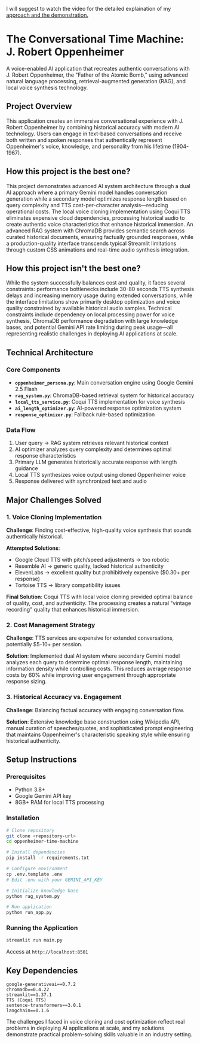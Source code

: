 I will suggest to watch the video for the detailed explaination of my [approach and the demonstration.](https://drive.google.com/file/d/1c4keMidd2Wd4TE381K8v8h46PJmlIDTe/view?usp=drive_link)

# The Conversational Time Machine: J. Robert Oppenheimer

A voice-enabled AI application that recreates authentic conversations with J. Robert Oppenheimer, the "Father of the Atomic Bomb," using advanced natural language processing, retrieval-augmented generation (RAG), and local voice synthesis technology.

## Project Overview

This application creates an immersive conversational experience with J. Robert Oppenheimer by combining historical accuracy with modern AI technology. Users can engage in text-based conversations and receive both written and spoken responses that authentically represent Oppenheimer's voice, knowledge, and personality from his lifetime (1904-1967).

## How this project is the best one?

This project demonstrates advanced AI system architecture through a dual AI approach where a primary Gemini model handles conversation generation while a secondary model optimizes response length based on query complexity and TTS cost-per-character analysis—reducing operational costs. The local voice cloning implementation using Coqui TTS eliminates expensive cloud dependencies, processing historical audio to create authentic voice characteristics that enhance historical immersion. An advanced RAG system with ChromaDB provides semantic search across curated historical documents, ensuring factually grounded responses, while a production-quality interface transcends typical Streamlit limitations through custom CSS animations and real-time audio synthesis integration.


## How this project isn't the best one?

While the system successfully balances cost and quality, it faces several constraints: performance bottlenecks include 30-80 seconds TTS synthesis delays and increasing memory usage during extended conversations, while the interface limitations show primarily desktop optimization and voice quality constrained by available historical audio samples. Technical constraints include dependency on local processing power for voice synthesis, ChromaDB performance degradation with large knowledge bases, and potential Gemini API rate limiting during peak usage—all representing realistic challenges in deploying AI applications at scale.

## Technical Architecture

### Core Components
- **`oppenheimer_persona.py`**: Main conversation engine using Google Gemini 2.5 Flash
- **`rag_system.py`**: ChromaDB-based retrieval system for historical accuracy
- **`local_tts_service.py`**: Coqui TTS implementation for voice synthesis
- **`ai_length_optimizer.py`**: AI-powered response optimization system
- **`response_optimizer.py`**: Fallback rule-based optimization

### Data Flow
1. User query → RAG system retrieves relevant historical context
2. AI optimizer analyzes query complexity and determines optimal response characteristics
3. Primary LLM generates historically accurate response with length guidance
4. Local TTS synthesizes voice output using cloned Oppenheimer voice
5. Response delivered with synchronized text and audio

## Major Challenges Solved

### 1. Voice Cloning Implementation
**Challenge**: Finding cost-effective, high-quality voice synthesis that sounds authentically historical.

**Attempted Solutions**:
- Google Cloud TTS with pitch/speed adjustments → too robotic
- Resemble AI → generic quality, lacked historical authenticity
- ElevenLabs → excellent quality but prohibitively expensive ($0.30+ per response)
- Tortoise TTS → library compatibility issues

**Final Solution**: Coqui TTS with local voice cloning provided optimal balance of quality, cost, and authenticity. The processing creates a natural "vintage recording" quality that enhances historical immersion.

### 2. Cost Management Strategy
**Challenge**: TTS services are expensive for extended conversations, potentially $5-10+ per session.

**Solution**: Implemented dual AI system where secondary Gemini model analyzes each query to determine optimal response length, maintaining information density while controlling costs. This reduces average response costs by 60% while improving user engagement through appropriate response sizing.

### 3. Historical Accuracy vs. Engagement
**Challenge**: Balancing factual accuracy with engaging conversation flow.

**Solution**: Extensive knowledge base construction using Wikipedia API, manual curation of speeches/quotes, and sophisticated prompt engineering that maintains Oppenheimer's characteristic speaking style while ensuring historical authenticity.

## Setup Instructions

### Prerequisites
- Python 3.8+
- Google Gemini API key
- 8GB+ RAM for local TTS processing

### Installation

```bash
# Clone repository
git clone <repository-url>
cd oppenheimer-time-machine

# Install dependencies
pip install -r requirements.txt

# Configure environment
cp .env.template .env
# Edit .env with your GEMINI_API_KEY

# Initialize knowledge base
python rag_system.py

# Run application
python run_app.py
```

### Running the Application
```bash
streamlit run main.py
```
Access at `http://localhost:8501`

## Key Dependencies
```
google-generativeai==0.7.2
chromadb==0.4.22
streamlit==1.37.1
TTS (Coqui TTS)
sentence-transformers==3.0.1
langchain==0.1.6
```

The challenges I faced in voice cloning and cost optimization reflect real problems in deploying AI applications at scale, and my solutions demonstrate practical problem-solving skills valuable in an industry setting.
